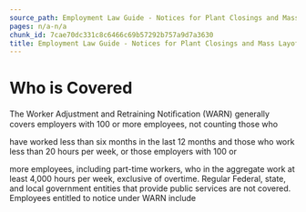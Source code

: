 ```yaml
---
source_path: Employment Law Guide - Notices for Plant Closings and Mass Layoffs.md
pages: n/a-n/a
chunk_id: 7cae70dc331c8c6466c69b57292b757a9d7a3630
title: Employment Law Guide - Notices for Plant Closings and Mass Layoffs
---
```

# Who is Covered

The Worker Adjustment and Retraining Notiﬁcation (WARN) generally covers employers with 100 or more employees, not counting those who

have worked less than six months in the last 12 months and those who work less than 20 hours per week, or those employers with 100 or

more employees, including part-time workers, who in the aggregate work at least 4,000 hours per week, exclusive of overtime. Regular Federal, state, and local government entities that provide public services are not covered. Employees entitled to notice under WARN include
